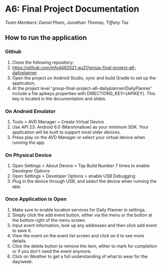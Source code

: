 # A6: Final Project Documentation

_Team Members: Daniel Pham, Jonathan Thomas, Tiffany Tse_

## How to run the application

### Github

1.   Clone the following repository:
2.   <https://github.com/info4482021-au21/group-final-project-a6-dailyplanner>
3.   Open the project on Android Studio, sync and build Gradle to set up the application.
4.   At the project level 'group-final-project-a6-dailyplanner/DailyPlanner' include a file apikeys.properties with DIRECTIONS_KEY={APIKEY}. This key is located in the documentation and slides.

### On Android Emulator

1.  Tools > AVD Manager > Create Virtual Device
2.  Use API 23: Android 6.0 (Marshmallow) as your minimum SDK. Your application will be built to support most older devices.
3.  Press play on the AVD Manager or select your virtual device when running the app.

### On Physical Device

1.  Open Settings > About Device > Tap Build Number 7 times to enable Developer Options
2.  Open Settings > Developer Options > enable USB Debugging
3.  Plug in the device through USB, and select the device when running the app.

### Once Application is Open 

1.  Make sure to enable location services for Daily Planner in settings.
2.  Simply click the add event button, either via the menu or the button at the bottom right of the menu screen.
3.  Input event information, look up any addresses and then click add event to save it.
4.  View the event on the event list screen and click on it to see more details.
5.  Click the delete button to remove the item, either to mark for completion or if you don't need the event anymore.
6.  Click on Weather to get a full understanding of what to wear for the day/week.
